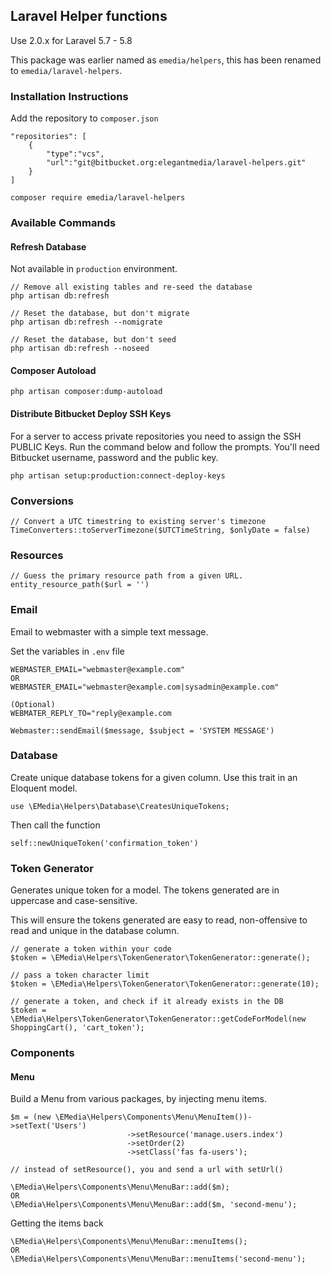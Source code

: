 ## Laravel Helper functions

Use 2.0.x for Laravel 5.7 - 5.8

This package was earlier named as `emedia/helpers`, this has been renamed to `emedia/laravel-helpers`.

### Installation Instructions

Add the repository to `composer.json`
```
"repositories": [
	{
	    "type":"vcs",
	    "url":"git@bitbucket.org:elegantmedia/laravel-helpers.git"
	}
]
```

```
composer require emedia/laravel-helpers
```

### Available Commands


#### Refresh Database

Not available in `production` environment.
```
// Remove all existing tables and re-seed the database
php artisan db:refresh

// Reset the database, but don't migrate
php artisan db:refresh --nomigrate

// Reset the database, but don't seed
php artisan db:refresh --noseed
```

#### Composer Autoload
```
php artisan composer:dump-autoload
```

#### Distribute Bitbucket Deploy SSH Keys

For a server to access private repositories you need to assign the SSH PUBLIC Keys. Run the command below and follow the prompts. You'll need Bitbucket username, password and the public key.

```
php artisan setup:production:connect-deploy-keys
```

### Conversions

```
// Convert a UTC timestring to existing server's timezone
TimeConverters::toServerTimezone($UTCTimeString, $onlyDate = false)
```

### Resources

```
// Guess the primary resource path from a given URL.
entity_resource_path($url = '')
```

### Email

Email to webmaster with a simple text message.

Set the variables in `.env` file
```
WEBMASTER_EMAIL="webmaster@example.com"
OR
WEBMASTER_EMAIL="webmaster@example.com|sysadmin@example.com"

(Optional)
WEBMATER_REPLY_TO="reply@example.com
```

```
Webmaster::sendEmail($message, $subject = 'SYSTEM MESSAGE')
```

### Database

Create unique database tokens for a given column. Use this trait in an Eloquent model.

```
use \EMedia\Helpers\Database\CreatesUniqueTokens;
```
Then call the function

```
self::newUniqueToken('confirmation_token')
```

### Token Generator

Generates unique token for a model. The tokens generated are in uppercase and case-sensitive.

This will ensure the tokens generated are easy to read, non-offensive to read and unique in the database column.

```
// generate a token within your code
$token = \EMedia\Helpers\TokenGenerator\TokenGenerator::generate();

// pass a token character limit
$token = \EMedia\Helpers\TokenGenerator\TokenGenerator::generate(10);

// generate a token, and check if it already exists in the DB
$token = \EMedia\Helpers\TokenGenerator\TokenGenerator::getCodeForModel(new ShoppingCart(), 'cart_token');
```

### Components

#### Menu

Build a Menu from various packages, by injecting menu items.

```
$m = (new \EMedia\Helpers\Components\Menu\MenuItem())->setText('Users')
						  ->setResource('manage.users.index')
						  ->setOrder(2)
						  ->setClass('fas fa-users');

// instead of setResource(), you and send a url with setUrl()

\EMedia\Helpers\Components\Menu\MenuBar::add($m);
OR
\EMedia\Helpers\Components\Menu\MenuBar::add($m, 'second-menu');
```

Getting the items back
```
\EMedia\Helpers\Components\Menu\MenuBar::menuItems();
OR
\EMedia\Helpers\Components\Menu\MenuBar::menuItems('second-menu');
```
